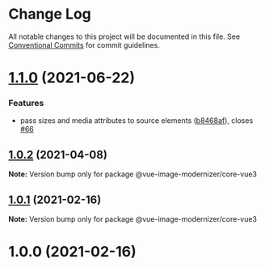 # Change Log

All notable changes to this project will be documented in this file.
See [Conventional Commits](https://conventionalcommits.org) for commit guidelines.

# [1.1.0](https://github.com/Calvin-LL/vue-image-modernizer/compare/@vue-image-modernizer/core-vue3@1.0.2...@vue-image-modernizer/core-vue3@1.1.0) (2021-06-22)

### Features

- pass sizes and media attributes to source elements ([b8468af](https://github.com/Calvin-LL/vue-image-modernizer/commit/b8468afb3d4173546e2d2ea5419174a079682d08)), closes [#66](https://github.com/Calvin-LL/vue-image-modernizer/issues/66)

## [1.0.2](https://github.com/Calvin-LL/vue-image-modernizer/compare/@vue-image-modernizer/core-vue3@1.0.1...@vue-image-modernizer/core-vue3@1.0.2) (2021-04-08)

**Note:** Version bump only for package @vue-image-modernizer/core-vue3

## [1.0.1](https://github.com/Calvin-LL/vue-image-modernizer/compare/@vue-image-modernizer/core-vue3@1.0.0...@vue-image-modernizer/core-vue3@1.0.1) (2021-02-16)

**Note:** Version bump only for package @vue-image-modernizer/core-vue3

# 1.0.0 (2021-02-16)
